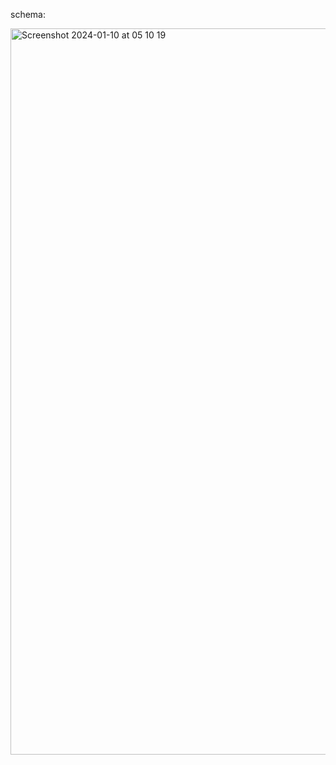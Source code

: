 schema:

<img width="1162" alt="Screenshot 2024-01-10 at 05 10 19" src="https://github.com/williamqo/ai-refactor/assets/24790956/35e262e6-1322-4b4d-aa84-71f80c2229bb">
